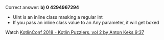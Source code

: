 Correct answer: **b) 0 4294967294**

* UInt is an inline class masking a regular Int
* If you pass an inline class value to an Any parameter, it will get boxed

Watch [KotlinConf 2018 - Kotlin Puzzlers, vol 2 by Anton Keks 9:37](https://www.youtube.com/watch?v=Xq9vBZs0j-8&lc=UgzrxmtADpeVJWbzo-14AaABAg#t=9m37s)
